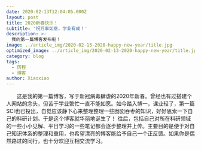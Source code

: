 ```yaml
---
date: 2020-02-13T12:04:05.000Z
layout: post
title: 2020新春快乐！
subtitle: '祝万事如意，学业有成！'
description: >-
  我的第一篇博客发布啦！
image: ../article_img/2020-02-13-2020-happy-new-year/title.jpg
optimized_image: ../article_img/2020-02-13-2020-happy-new-year/title.jpg
category: blog
tags:
  - 历程
  - 博客
author: Xiaoxiao
---
```

<p style="text-indent:2em;">这是我的第一篇博客，写于新冠病毒肆虐的2020年新春。曾经也有过搭建个人网站的念头，但苦于学业繁忙一直不能如愿。如今踏入博一，课业轻了，第一篇SCI也已投出，自觉应该静下心来整理整理一些囫囵吞枣的知识，好好思索一下自己的科研计划。于是这个博客就华丽地诞生了！
往后，包括自己对所在科研领域的一些小小见解、平日学习的一些笔记都会逐步整理并上传。主要目的是便于对自己知识体系的整理和重用，也希望漂亮的博客能给予自己一个正反馈。如果你是偶然路过的同行，也十分欢迎互相交流学习。</p>
